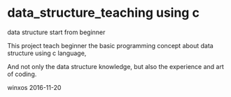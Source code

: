 # data_structure_teaching using c
data structure start from beginner

This project teach beginner the basic programming concept about data structure using c language,

And not only the data structure knowledge, but also the experience and art of coding.

winxos 2016-11-20
